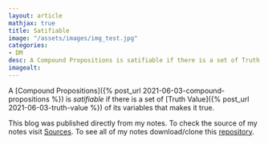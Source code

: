 ```yaml
---
layout: article
mathjax: true
title: Satifiable
image: "/assets/images/img_test.jpg"
categories:
- DM
desc: A Compound Propositions is satifiable if there is a set of Truth Value of its variables that makes it true. 
imagealt: 
---
```


A [Compound Propositions]({% post_url 2021-06-03-compound-propositions %}) is *satifiable* if there is a set of [Truth Value]({% post_url 2021-06-03-truth-value %}) of its variables that makes it true.

This blog was published directly from my notes.
To check the source of my notes visit [Sources](sources.html).
To see all of my notes download/clone this [repository](https://github.com/bovem/CS).